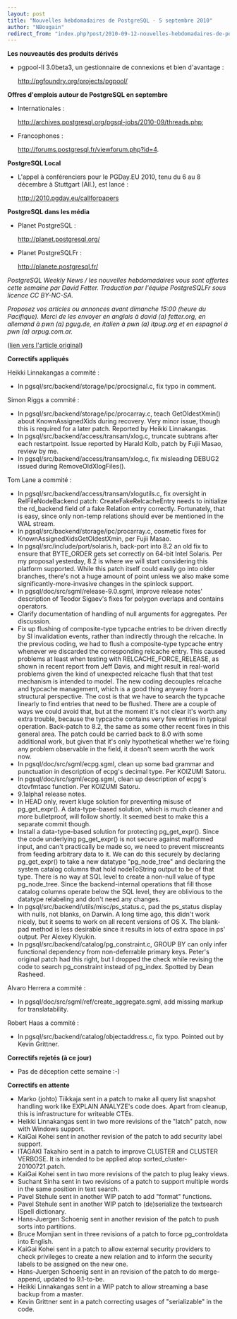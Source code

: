 ```yaml
---
layout: post
title: "Nouvelles hebdomadaires de PostgreSQL - 5 septembre 2010"
author: "NBougain"
redirect_from: "index.php?post/2010-09-12-nouvelles-hebdomadaires-de-postgresql-5-septembre-2010 "
---
```



<p><strong>Les nouveaut&eacute;s des produits d&eacute;riv&eacute;s</strong></p>

<ul>

<li>pgpool-II 3.0beta3, un gestionnaire de connexions et bien d'avantage&nbsp;: 

<a target="_blank" href="http://pgfoundry.org/projects/pgpool/">http://pgfoundry.org/projects/pgpool/</a></li>

</ul>

<p><strong>Offres d'emplois autour de PostgreSQL en septembre</strong></p>

<ul>

<li>Internationales&nbsp;: 

<a target="_blank" href="http://archives.postgresql.org/pgsql-jobs/2010-09/threads.php">http://archives.postgresql.org/pgsql-jobs/2010-09/threads.php</a>;</li>

<li>Francophones&nbsp;: 

<a target="_blank" href="http://forums.postgresql.fr/viewforum.php?id=4">http://forums.postgresql.fr/viewforum.php?id=4</a>.</li>

</ul>

<p><strong>PostgreSQL Local</strong></p>

<ul>

<li>L'appel &agrave; conf&eacute;renciers pour le PGDay.EU 2010, tenu du 6 au 8 d&eacute;cembre &agrave; Stuttgart (All.), est lanc&eacute;&nbsp;: 

<a target="_blank" href="http://2010.pgday.eu/callforpapers">http://2010.pgday.eu/callforpapers</a></li>

</ul>

<p><strong>PostgreSQL dans les m&eacute;dia</strong></p>

<ul>

<li>Planet PostgreSQL&nbsp;: 

<a target="_blank" href="http://planet.postgresql.org/">http://planet.postgresql.org/</a></li>

<li>Planet PostgreSQLFr&nbsp;: 

<a target="_blank" href="http://planete.postgresql.fr/">http://planete.postgresql.fr/</a></li>

</ul>

<p><i>PostgreSQL Weekly News / les nouvelles hebdomadaires vous sont offertes cette semaine par David Fetter. Traduction par l'&eacute;quipe PostgreSQLFr sous licence CC BY-NC-SA.</i></p>

<p><i>Proposez vos articles ou annonces avant dimanche 15:00 (heure du Pacifique). Merci de les envoyer en anglais &agrave; david (a) fetter.org, en allemand &agrave; pwn (a) pgug.de, en italien &agrave; pwn (a) itpug.org et en espagnol &agrave; pwn (a) arpug.com.ar.</i></p>

<p>(<a target="_blank" href="http://www.postgresql.org/community/weeklynews/pwn20100905">lien vers l'article original</a>)</p>

<!--more-->


<p><strong>Correctifs appliqu&eacute;s</strong></p>

<p>Heikki Linnakangas a commit&eacute;&nbsp;:</p>

<ul>

<li>In pgsql/src/backend/storage/ipc/procsignal.c, fix typo in comment.</li>

</ul>

<p>Simon Riggs a commit&eacute;&nbsp;:</p>

<ul>

<li>In pgsql/src/backend/storage/ipc/procarray.c, teach GetOldestXmin() about KnownAssignedXids during recovery. Very minor issue, though this is required for a later patch. Reported by Heikki Linnakangas.</li>

<li>In pgsql/src/backend/access/transam/xlog.c, truncate subtrans after each restartpoint. Issue reported by Harald Kolb, patch by Fujii Masao, review by me.</li>

<li>In pgsql/src/backend/access/transam/xlog.c, fix misleading DEBUG2 issued during RemoveOldXlogFiles().</li>

</ul>

<p>Tom Lane a commit&eacute;&nbsp;:</p>

<ul>

<li>In pgsql/src/backend/access/transam/xlogutils.c, fix oversight in RelFileNodeBackend patch: CreateFakeRelcacheEntry needs to initialize the rd_backend field of a fake Relation entry correctly. Fortunately, that is easy, since only non-temp relations should ever be mentioned in the WAL stream.</li>

<li>In pgsql/src/backend/storage/ipc/procarray.c, cosmetic fixes for KnownAssignedXidsGetOldestXmin, per Fujii Masao.</li>

<li>In pgsql/src/include/port/solaris.h, back-port into 8.2 an old fix to ensure that BYTE_ORDER gets set correctly on 64-bit Intel Solaris. Per my proposal yesterday, 8.2 is where we will start considering this platform supported. While this patch itself could easily go into older branches, there's not a huge amount of point unless we also make some significantly-more-invasive changes in the spinlock support.</li>

<li>In pgsql/doc/src/sgml/release-9.0.sgml, improve release notes' description of Teodor Sigaev's fixes for polygon overlaps and contains operators.</li>

<li>Clarify documentation of handling of null arguments for aggregates. Per discussion.</li>

<li>Fix up flushing of composite-type typcache entries to be driven directly by SI invalidation events, rather than indirectly through the relcache. In the previous coding, we had to flush a composite-type typcache entry whenever we discarded the corresponding relcache entry. This caused problems at least when testing with RELCACHE_FORCE_RELEASE, as shown in recent report from Jeff Davis, and might result in real-world problems given the kind of unexpected relcache flush that that test mechanism is intended to model. The new coding decouples relcache and typcache management, which is a good thing anyway from a structural perspective. The cost is that we have to search the typcache linearly to find entries that need to be flushed. There are a couple of ways we could avoid that, but at the moment it's not clear it's worth any extra trouble, because the typcache contains very few entries in typical operation. Back-patch to 8.2, the same as some other recent fixes in this general area. The patch could be carried back to 8.0 with some additional work, but given that it's only hypothetical whether we're fixing any problem observable in the field, it doesn't seem worth the work now.</li>

<li>In pgsql/doc/src/sgml/ecpg.sgml, clean up some bad grammar and punctuation in description of ecpg's decimal type. Per KOIZUMI Satoru.</li>

<li>In pgsql/doc/src/sgml/ecpg.sgml, clean up description of ecpg's dtcvfmtasc function. Per KOIZUMI Satoru.</li>

<li>9.1alpha1 release notes.</li>

<li>In HEAD only, revert kluge solution for preventing misuse of pg_get_expr(). A data-type-based solution, which is much cleaner and more bulletproof, will follow shortly. It seemed best to make this a separate commit though.</li>

<li>Install a data-type-based solution for protecting pg_get_expr(). Since the code underlying pg_get_expr() is not secure against malformed input, and can't practically be made so, we need to prevent miscreants from feeding arbitrary data to it. We can do this securely by declaring pg_get_expr() to take a new datatype "pg_node_tree" and declaring the system catalog columns that hold nodeToString output to be of that type. There is no way at SQL level to create a non-null value of type pg_node_tree. Since the backend-internal operations that fill those catalog columns operate below the SQL level, they are oblivious to the datatype relabeling and don't need any changes.</li>

<li>In pgsql/src/backend/utils/misc/ps_status.c, pad the ps_status display with nulls, not blanks, on Darwin. A long time ago, this didn't work nicely, but it seems to work on all recent versions of OS X. The blank-pad method is less desirable since it results in lots of extra space in ps' output. Per Alexey Klyukin.</li>

<li>In pgsql/src/backend/catalog/pg_constraint.c, GROUP BY can only infer functional dependency from non-deferrable primary keys. Peter's original patch had this right, but I dropped the check while revising the code to search pg_constraint instead of pg_index. Spotted by Dean Rasheed.</li>

</ul>

<p>Alvaro Herrera a commit&eacute;&nbsp;:</p>

<ul>

<li>In pgsql/doc/src/sgml/ref/create_aggregate.sgml, add missing markup for translatability.</li>

</ul>

<p>Robert Haas a commit&eacute;&nbsp;:</p>

<ul>

<li>In pgsql/src/backend/catalog/objectaddress.c, fix typo. Pointed out by Kevin Grittner.</li>

</ul>

<p><strong>Correctifs rejet&eacute;s (&agrave; ce jour)</strong></p>

<ul>

<li>Pas de d&eacute;ception cette semaine&nbsp;:-)</li>

</ul>

<p><strong>Correctifs en attente</strong></p>

<ul>

<li>Marko (johto) Tiikkaja sent in a patch to make all query list snapshot handling work like EXPLAIN ANALYZE's code does. Apart from cleanup, this is infrastructure for writeable CTEs.</li>

<li>Heikki Linnakangas sent in two more revisions of the "latch" patch, now with Windows support.</li>

<li>KaiGai Kohei sent in another revision of the patch to add security label support.</li>

<li>ITAGAKI Takahiro sent in a patch to improve CLUSTER and CLUSTER VERBOSE. It is intended to be applied atop sorted_cluster-20100721.patch.</li>

<li>KaiGai Kohei sent in two more revisions of the patch to plug leaky views.</li>

<li>Suchant Sinha sent in two revisions of a patch to support multiple words in the same position in text search.</li>

<li>Pavel Stehule sent in another WIP patch to add "format" functions.</li>

<li>Pavel Stehule sent in another WIP patch to (de)serialize the textsearch ISpell dictionary.</li>

<li>Hans-Juergen Schoenig sent in another revision of the patch to push sorts into partitions.</li>

<li>Bruce Momjian sent in three revisions of a patch to force pg_controldata into English.</li>

<li>KaiGai Kohei sent in a patch to allow external security providers to check privileges to create a new relation and to inform the security labels to be assigned on the new one.</li>

<li>Hans-Juergen Schoenig sent in an revision of the patch to do merge-append, updated to 9.1-to-be.</li>

<li>Heikki Linnakangas sent in a WIP patch to allow streaming a base backup from a master.</li>

<li>Kevin Grittner sent in a patch correcting usages of "serializable" in the code.</li>

</ul>